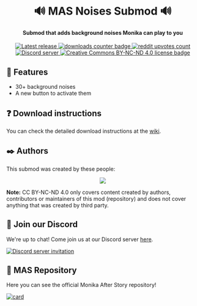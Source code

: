 <h1 align="center">🔊 MAS Noises Submod 🔊</h1>
<h4 align="center">Submod that adds background noises Monika can play to you</h3>

<p align="center">
  <a href="https://github.com/my-otter-self/mas_noises/releases/latest">
    <img alt="Latest release" src="https://img.shields.io/github/v/release/my-otter-self/mas_noises">
  </a>
    <a href="https://github.com/my-otter-self/MAS_noises/releases/latest">
    <img alt="downloads counter badge" src="https://img.shields.io/github/downloads/my-otter-self/MAS_noises/total">
  </a>
   <a href="https://www.reddit.com/r/MASFandom/comments/wthmfc/noises_submod_v100_release/">
    <img alt="reddit upvotes count" src="https://img.shields.io/badge/dynamic/json?label=%F0%9D%97%8B%2Fmasfandom%20post&query=%24[0].data.children[0].data.score&suffix=%20upvotes&url=https%3A%2F%2Fwww.reddit.com%2Fr%2FMASFandom%2Fcomments%2Fwthmfc%2Fnoises_submod_v100_release.json&logo=reddit&style=social">
  </a>
  <a href="https://mon.icu/discord">
    <img alt="Discord server" src="https://discordapp.com/api/guilds/970747033071804426/widget.png?style=shield">
  </a>
  <a href="https://github.com/my-otter-self/mas_noises/blob/main/LICENSE.txt">
    <img alt="Creative Commons BY-NC-ND 4.0 license badge" src="https://img.shields.io/badge/License-CC_BY--NC--ND_4.0-lightgrey.svg">
  </a>
</p>

## 🌟 Features

  * 30+ background noises
  * A new button to activate them


## ❓ Download instructions

You can check the detailed download instructions at the [wiki](https://github.com/my-otter-self/mas_noises/wiki/%E2%9D%93-Download-instructions).


## ✒️ Authors

This submod was created by these people:

<p align="center">
  <a href="https://github.com/my-otter-self/mas_noises/graphs/contributors">
    <img src="https://contrib.rocks/image?repo=my-otter-self/mas_noises&max=6" />
  </a>
</p>

**Note:** CC BY-NC-ND 4.0 only covers content created by authors, contributors or maintainers of this mod (repository) and does not cover
anything that was created by third party.


## 💬 Join our Discord

We're up to chat! Come join us at our Discord server [here](https://mon.icu/discord).

[![Discord server invitation](https://discordapp.com/api/guilds/970747033071804426/widget.png?style=banner3)](https://mon.icu/discord)

## 💚 MAS Repository
Here you can see the official Monika After Story repository!

[![card](https://github-readme-stats.vercel.app/api/pin/?username=Monika-After-Story&repo=MonikaModDev)](https://github.com/Monika-After-Story/MonikaModDev)
